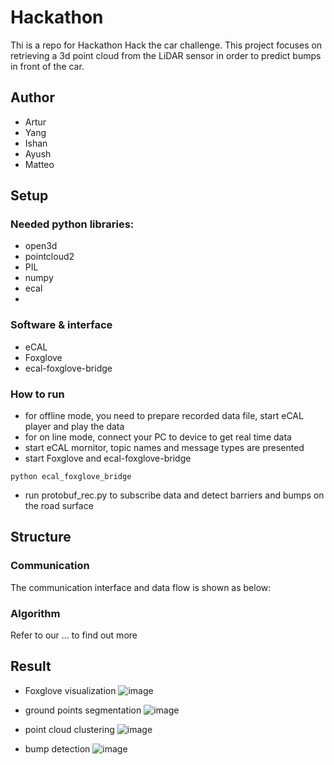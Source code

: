 
# Hackathon
Thi is a repo for Hackathon Hack the car challenge. This project focuses on retrieving a 3d point cloud from the LiDAR sensor in order to predict bumps in front of the car.

## Author
* Artur
* Yang
* Ishan
* Ayush
* Matteo

## Setup
### Needed python libraries:
* open3d
* pointcloud2
* PIL
* numpy
* ecal
* 

### Software & interface
* eCAL
* Foxglove
* ecal-foxglove-bridge

### How to run
* for offline mode, you need to prepare recorded data file, start eCAL player and play the data
* for on line mode, connect your PC to device to get real time data
* start eCAL mornitor, topic names and message types are presented
* start Foxglove and ecal-foxglove-bridge
```shell
python ecal_foxglove_bridge
```
* run protobuf_rec.py to subscribe data and detect barriers and bumps on the road surface

## Structure
### Communication
The communication interface and data flow is shown as below:


### Algorithm
Refer to our ... to find out more


## Result
* Foxglove visualization
![image](https://github.com/Eclipse-SDV-Hackathon-Accenture/minos_hack_the_car/img/foxglove_window.png)

* ground points segmentation
![image](https://github.com/Eclipse-SDV-Hackathon-Accenture/minos_hack_the_car/img/1st_ground.png)

* point cloud clustering
![image](https://github.com/Eclipse-SDV-Hackathon-Accenture/minos_hack_the_car/img/1st_res.png)

* bump detection
![image](https://github.com/Eclipse-SDV-Hackathon-Accenture/minos_hack_the_car/img/1st_bump.png)


